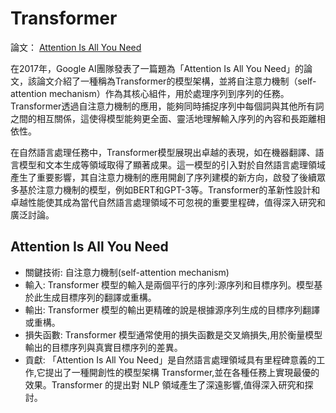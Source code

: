 # Transformer

論文： [Attention Is All You Need](https://arxiv.org/abs/1706.03762)

在2017年，Google AI團隊發表了一篇題為「Attention Is All You Need」的論文，該論文介紹了一種稱為Transformer的模型架構，並將自注意力機制（self-attention mechanism）作為其核心組件，用於處理序列到序列的任務。Transformer透過自注意力機制的應用，能夠同時捕捉序列中每個詞與其他所有詞之間的相互關係，這使得模型能夠更全面、靈活地理解輸入序列的內容和長距離相依性。

在自然語言處理任務中，Transformer模型展現出卓越的表現，如在機器翻譯、語言模型和文本生成等領域取得了顯著成果。這一模型的引入對於自然語言處理領域產生了重要影響，其自注意力機制的應用開創了序列建模的新方向，啟發了後續眾多基於注意力機制的模型，例如BERT和GPT-3等。Transformer的革新性設計和卓越性能使其成為當代自然語言處理領域不可忽視的重要里程碑，值得深入研究和廣泛討論。

## Attention Is All You Need

- 關鍵技術: 自注意力機制(self-attention mechanism)
- 輸入: Transformer 模型的輸入是兩個平行的序列:源序列和目標序列。模型基於此生成目標序列的翻譯或重構。
- 輸出: Transformer 模型的輸出更精確的說是根據源序列生成的目標序列翻譯或重構。
- 損失函數: Transformer 模型通常使用的損失函數是交叉熵損失,用於衡量模型輸出的目標序列與真實目標序列的差異。
- 貢獻: 「Attention Is All You Need」是自然語言處理領域具有里程碑意義的工作,它提出了一種開創性的模型架構 Transformer,並在各種任務上實現最優的效果。Transformer 的提出對 NLP 領域產生了深遠影響,值得深入研究和探討。
